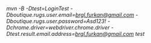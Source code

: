 ###### mvn -B -Dtest=LoginTest -Dboutique.rugs.user.email=brgl.furkan@gmail.com -Dboutique.rugs.user.password=Asd123! -Dchrome.driver=webdriver.chrome.driver -Dtest.result.email.address=brgl.furkan@gmail.com test

